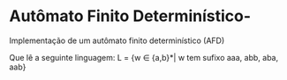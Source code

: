# Autômato Finito Determinístico-
Implementação de um autômato finito determinístico (AFD)

Que lê a seguinte linguagem:
L = {w ∈ {a,b}*| w tem sufixo aaa, abb, aba, aab}
